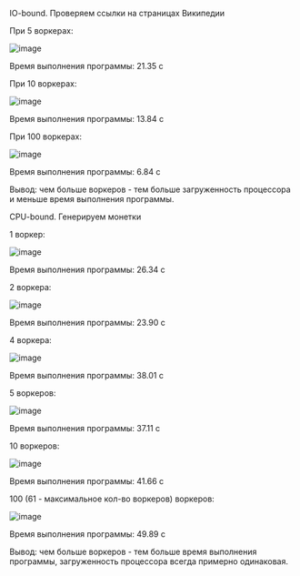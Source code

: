 IO-bound. Проверяем ссылки на страницах Википедии

При 5 воркерах:

![image](https://user-images.githubusercontent.com/50327133/144043805-d1082fb4-040e-4545-9dd4-c90e60ea1fa6.png)

Время выполнения программы: 21.35 с 

При 10 воркерах:

![image](https://user-images.githubusercontent.com/50327133/144043874-ed4fb018-b28d-4a84-b347-dae399e4b91c.png)

Время выполнения программы: 13.84 с 

При 100 воркерах:

![image](https://user-images.githubusercontent.com/50327133/144043935-0ac290cc-d8c5-46a8-8e61-0f9f96fcf09a.png)

Время выполнения программы: 6.84 с

Вывод: чем больше воркеров - тем больше загруженность процессора и меньше время выполнения программы.




CPU-bound. Генерируем монетки

1 воркер:

![image](https://user-images.githubusercontent.com/50327133/144045075-652e516d-09a5-45b0-abc9-eaaacdeb866f.png)

Время выполнения программы: 26.34 с

2 воркера:

![image](https://user-images.githubusercontent.com/50327133/144045318-65974830-7514-466a-a5f3-8a7c16094444.png)

Время выполнения программы: 23.90 с

4 воркера:

![image](https://user-images.githubusercontent.com/50327133/144045547-f58050d4-4877-4cf8-af10-5a288d1e3c99.png)

Время выполнения программы: 38.01 с

5 воркеров:

![image](https://user-images.githubusercontent.com/50327133/144045742-2b2a893f-858c-4098-a3b0-9d457b9c937e.png)

Время выполнения программы: 37.11 с

10 воркеров:

![image](https://user-images.githubusercontent.com/50327133/144045938-0615138c-5f8f-4c74-89e4-f0922ca43540.png)

Время выполнения программы: 41.66 с

100 (61 - максимальное кол-во воркеров) воркеров:

![image](https://user-images.githubusercontent.com/50327133/144046196-2a118283-a882-4cc8-a664-738eddd7d5eb.png)

Время выполнения программы: 49.89 с

Вывод: чем больше воркеров - тем  больше время выполнения программы, загруженность процессора всегда примерно одинаковая.
